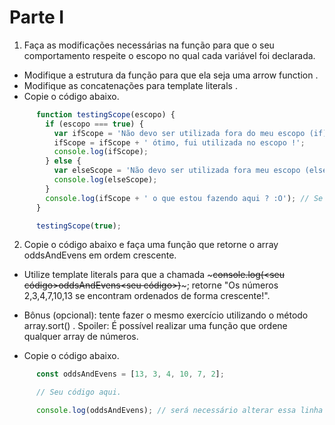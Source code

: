# Parte I

1. Faça as modificações necessárias na função para que o seu comportamento respeite o escopo no qual cada variável foi declarada.

- Modifique a estrutura da função para que ela seja uma arrow function .
- Modifique as concatenações para template literals .
- Copie o código abaixo.

~~~ javascript
      function testingScope(escopo) {
        if (escopo === true) {
          var ifScope = 'Não devo ser utilizada fora do meu escopo (if)';
          ifScope = ifScope + ' ótimo, fui utilizada no escopo !';
          console.log(ifScope);
        } else {
          var elseScope = 'Não devo ser utilizada fora meu escopo (else)';
          console.log(elseScope);
        }
        console.log(ifScope + ' o que estou fazendo aqui ? :O'); // Se necessário esta linha pode ser removida.
      }

      testingScope(true);
~~~

2. Copie o código abaixo e faça uma função que retorne o array oddsAndEvens em ordem crescente.

- Utilize template literals para que a chamada ~~~console.log(<seu código>oddsAndEvens<seu código>)~~~; retorne "Os números 2,3,4,7,10,13 se encontram ordenados de forma crescente!".

- Bônus (opcional): tente fazer o mesmo exercício utilizando o método array.sort() . Spoiler: É possível realizar uma função que ordene qualquer array de números.

- Copie o código abaixo.

~~~ javascript
      const oddsAndEvens = [13, 3, 4, 10, 7, 2];

      // Seu código aqui.

      console.log(oddsAndEvens); // será necessário alterar essa linha 😉
~~~
